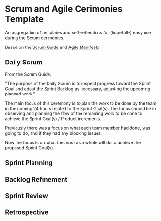 # Scrum and Agile Cerimonies Template

An aggregation of templates and self-reflections for (hopefully) easy use during the Scrum cerimonies.

Based on the [Scrum Guide](https://scrumguides.org/scrum-guide.html) and [Agile Manifesto](https://agilemanifesto.org/)

## Daily Scrum

From the Scrum Guide:

"The purpose of the Daily Scrum is to inspect progress toward the Sprint Goal and adapt the Sprint Backlog as necessary, adjusting the upcoming planned work."

The main focus of this ceremony is to plan the work to be done by the team in the coming 24 hours related to the Sprint Goal(s). The focus should be in observing and planning the flow of the remaining work to be done to achieve the Sprint Goal(s) / Product increments.

Previously there was a focus on what each team member had done, was going to do, and if they had any blocking issues.

Now the focus is on what the *team* as a whole will do to achieve the proposed Sprint Goal(s).

## Sprint Planning

## Backlog Refinement

## Sprint Review

## Retrospective

